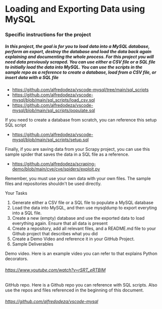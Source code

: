 # Loading and Exporting Data using MySQL
### Specific instructions for the project

##### In this project, the goal is for you to load data into a MySQL database, perform an export, destroy the database and load the data back again explaining and documenting the whole process.  For this project you will need data previously scraped. You can use either a CSV file or a SQL file to initially load the data into MySQL. You can use the scripts in the sample repo as a reference to create a database, load from a CSV file, or insert data with a SQL file
* https://github.com/alfredodeza/vscode-mysql/tree/main/sql_scripts 
* https://github.com/alfredodeza/vscode-mysql/blob/main/sql_scripts/load_csv.sql
* https://github.com/alfredodeza/vscode-mysql/blob/main/sql_scripts/populate.sql

If you need to create a database from scratch, you can reference this setup SQL script

* https://github.com/alfredodeza/vscode-mysql/blob/main/sql_scripts/setup.sql

Finally, if you are saving data from your Scrapy project, you can  use this sample spider that saves the data in a SQL file as a reference. 
* https://github.com/alfredodeza/scraping-demo/blob/main/cve/cve/spiders/exploit.py

Remember, you must use your own data with your own files. The sample files and repositories shouldn't be used directly.

Your Tasks

1. Generate either a CSV file or a SQL file to populate a MySQL database
2. Load the data into MySQL, and then use mysqldump to export everyting into a SQL file.
3. Create a new (empty) database and use the exported data to load everything again. Ensure that all data is present
4. Create a repository, add all relevant files, and a README.md file to your Github project that describes what you did
5. Create a Demo Video and reference it in your GitHub Project.
6. Sample Deliverables

Demo video. Here is an example video you can refer to that explains Python decorators.

###### https://www.youtube.com/watch?v=rSRT_eRTBIM

GitHub repo. Here is a Github repo you can reference with SQL scripts. Also use the repos and files referenced in the beginning of this document.

###### https://github.com/alfredodeza/vscode-mysql
